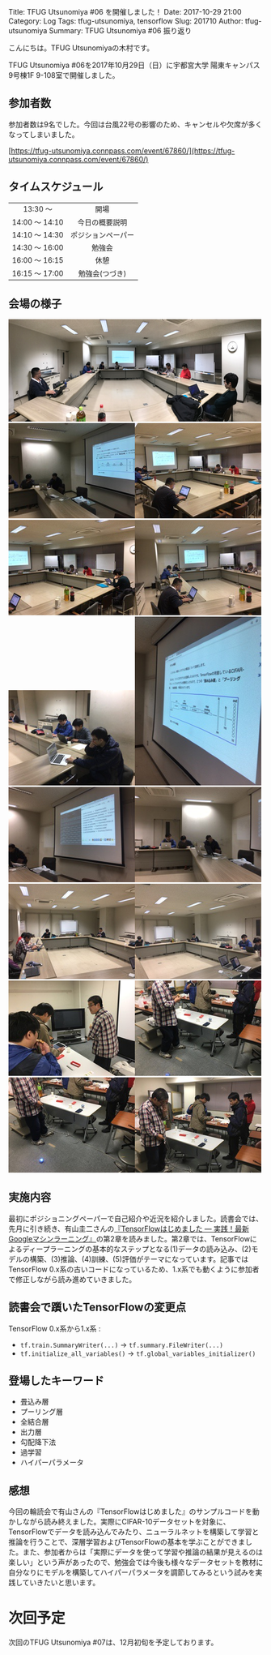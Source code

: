 Title: TFUG Utsunomiya #06 を開催しました！
Date: 2017-10-29 21:00
Category: Log
Tags: tfug-utsunomiya, tensorflow
Slug: 201710
Author: tfug-utsunomiya
Summary: TFUG Utsunomiya #06 振り返り

こんにちは。TFUG Utsunomiyaの木村です。

TFUG Utsunomiya #06を2017年10月29日（日）に宇都宮大学 陽東キャンパス 9号棟1F 9-108室で開催しました。

## 参加者数

参加者数は9名でした。今回は台風22号の影響のため、キャンセルや欠席が多くなってしまいました。

[https://tfug-utsunomiya.connpass.com/event/67860/](https://tfug-utsunomiya.connpass.com/event/67860/)

## タイムスケジュール

|||
|:-:|:-:|
|13:30 〜 |開場|
|14:00 〜 14:10|今日の概要説明|
|14:10 〜 14:30|ポジションペーパー|
|14:30 〜 16:00|勉強会|
|16:00 〜 16:15|休憩|
|16:15 〜 17:00|勉強会(つづき)|

## 会場の様子

![2017-10-29-00.png](/images/2017-10-29-00.png)![2017-10-29-01.jpg](/images/2017-10-29-01.jpg)![2017-10-29-02.jpg](/images/2017-10-29-02.jpg)![2017-10-29-03.jpg](/images/2017-10-29-03.jpg)![2017-10-29-04.jpg](/images/2017-10-29-04.jpg)![2017-10-29-05.jpg](/images/2017-10-29-05.jpg)![2017-10-29-06.jpg](/images/2017-10-29-06.jpg)![2017-10-29-07.jpg](/images/2017-10-29-07.jpg)![2017-10-29-08.jpg](/images/2017-10-29-08.jpg)![2017-10-29-09.jpg](/images/2017-10-29-09.jpg)![2017-10-29-10.jpg](/images/2017-10-29-10.jpg)![2017-10-29-11.jpg](/images/2017-10-29-11.jpg)![2017-10-29-12.jpg](/images/2017-10-29-12.jpg)![2017-10-29-13.jpg](/images/2017-10-29-13.jpg)![2017-10-29-14.jpg](/images/2017-10-29-14.jpg)

## 実施内容

最初にポジショニングペーパーで自己紹介や近況を紹介しました。読書会では、先月に引き続き、有山圭二さんの[『TensorFlowはじめました ― 実践！最新Googleマシンラーニング』](http://www.buildinsider.net/small/booktensorflow)の第2章を読みました。第2章では、TensorFlowによるディープラーニングの基本的なステップとなる(1)データの読み込み、(2)モデルの構築、(3)推論、(4)訓練、(5)評価がテーマになっています。記事ではTensorFlow 0.x系の古いコードになっているため、1.x系でも動くように参加者で修正しながら読み進めていきました。

## 読書会で躓いたTensorFlowの変更点

TensorFlow 0.x系から1.x系 :

* `tf.train.SummaryWriter(...)` -> `tf.summary.FileWriter(...)`
* `tf.initialize_all_variables()` -> `tf.global_variables_initializer()`

## 登場したキーワード

* 畳込み層
* プーリング層
* 全結合層
* 出力層
* 勾配降下法
* 過学習
* ハイパーパラメータ

## 感想

今回の輪読会で有山さんの『TensorFlowはじめました』のサンプルコードを動かしながら読み終えました。実際にCIFAR-10データセットを対象に、TensorFlowでデータを読み込んでみたり、ニューラルネットを構築して学習と推論を行うことで、深層学習およびTensorFlowの基本を学ぶことができました。また、参加者からは「実際にデータを使って学習や推論の結果が見えるのは楽しい」という声があったので、勉強会では今後も様々なデータセットを教材に自分なりにモデルを構築してハイパーパラメータを調節してみるという試みを実践していきたいと思います。

# 次回予定

次回のTFUG Utsunomiya #07は、12月初旬を予定しております。
